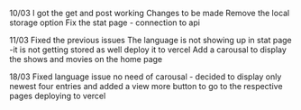 10/03
I got the get and post working
Changes to be made
Remove the local storage option
Fix the stat page - connection to api

11/03
Fixed the previous issues
The language is not showing up in stat page -it is not getting stored as well
deploy it to vercel
Add a carousal to display the shows and movies on the home page

18/03
Fixed language issue
no need of carousal - decided to display only newest four entries and added a view more button to go to the respective pages
deploying to vercel
